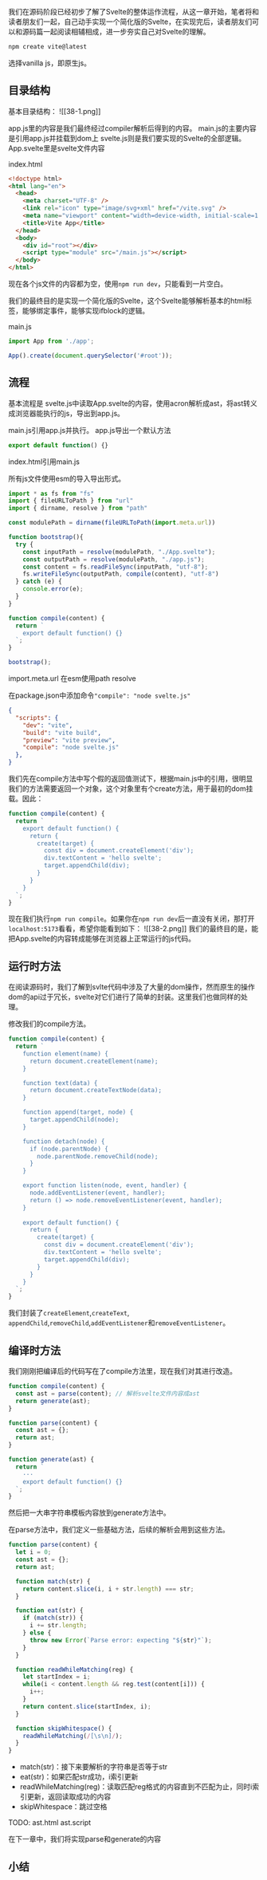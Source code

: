 我们在源码阶段已经初步了解了Svelte的整体运作流程，从这一章开始，笔者将和读者朋友们一起，自己动手实现一个简化版的Svelte，在实现完后，读者朋友们可以和源码篇一起阅读相辅相成，进一步夯实自己对Svelte的理解。

```bash
npm create vite@latest
```
选择vanilla js，即原生js。

## 目录结构
基本目录结构：
![[38-1.png]]

app.js里的内容是我们最终经过compiler解析后得到的内容。
main.js的主要内容是引用app.js并挂载到dom上
svelte.js则是我们要实现的Svelte的全部逻辑。
App.svelte里是svelte文件内容

index.html
```html
<!doctype html>
<html lang="en">
  <head>
    <meta charset="UTF-8" />
    <link rel="icon" type="image/svg+xml" href="/vite.svg" />
    <meta name="viewport" content="width=device-width, initial-scale=1.0" />
    <title>Vite App</title>
  </head>
  <body>
    <div id="root"></div>
    <script type="module" src="/main.js"></script>
  </body>
</html>
```

现在各个js文件的内容都为空，使用`npm run dev`，只能看到一片空白。

我们的最终目的是实现一个简化版的Svelte，这个Svelte能够解析基本的html标签，能够绑定事件，能够实现ifblock的逻辑。

main.js
```javascript
import App from './app';

App().create(document.querySelector('#root'));
```

## 流程
基本流程是
svelte.js中读取App.svelte的内容，使用acron解析成ast，将ast转义成浏览器能执行的js，导出到app.js。

main.js引用app.js并执行。
app.js导出一个默认方法
```javascript
export default function() {}
```
index.html引用main.js

所有js文件使用esm的导入导出形式。

```javascript
import * as fs from "fs"
import { fileURLToPath } from "url"
import { dirname, resolve } from "path"

const modulePath = dirname(fileURLToPath(import.meta.url))

function bootstrap(){
  try {
    const inputPath = resolve(modulePath, "./App.svelte");
    const outputPath = resolve(modulePath, "./app.js");
    const content = fs.readFileSync(inputPath, "utf-8");
    fs.writeFileSync(outputPath, compile(content), "utf-8")
  } catch (e) {
    console.error(e);
  }
}

function compile(content) {
  return `
    export default function() {}
  `;
}

bootstrap();
```

import.meta.url   在esm使用path resolve


在package.json中添加命令`"compile": "node svelte.js"`
```json
{
  "scripts": {
    "dev": "vite",
    "build": "vite build",
    "preview": "vite preview",
    "compile": "node svelte.js"
  },
}
```

我们先在compile方法中写个假的返回值测试下，根据main.js中的引用，很明显我们的方法需要返回一个对象，这个对象里有个create方法，用于最初的dom挂载。因此：
```javascript
function compile(content) {
  return `
    export default function() {
      return {
        create(target) {
          const div = document.createElement('div');
          div.textContent = 'hello svelte';
          target.appendChild(div);
        }
      }
    }
  `;
}
```

现在我们执行`npm run compile`。如果你在`npm run dev`后一直没有关闭，那打开`localhost:5173`看看，希望你能看到如下：
![[38-2.png]]
我们的最终目的是，能把App.svelte的内容转成能够在浏览器上正常运行的js代码。

## 运行时方法

在阅读源码时，我们了解到svlte代码中涉及了大量的dom操作，然而原生的操作dom的api过于冗长，svelte对它们进行了简单的封装。这里我们也做同样的处理。

修改我们的compile方法。
```javascript
function compile(content) {
  return `
    function element(name) {
      return document.createElement(name);
    }

    function text(data) {
      return document.createTextNode(data);
    }

    function append(target, node) {
      target.appendChild(node);
    }

    function detach(node) {
      if (node.parentNode) {
        node.parentNode.removeChild(node);
      }
    }

    export function listen(node, event, handler) {
      node.addEventListener(event, handler);
      return () => node.removeEventListener(event, handler);
    }
    
    export default function() {
      return {
        create(target) {
          const div = document.createElement('div');
          div.textContent = 'hello svelte';
          target.appendChild(div);
        }
      }
    }
  `;
}
```
我们封装了`createElement`,`createText`, `appendChild`,`removeChild`,`addEventListener`和`removeEventListener`。

## 编译时方法

我们刚刚把编译后的代码写在了compile方法里，现在我们对其进行改造。

```javascript
function compile(content) {
  const ast = parse(content); // 解析svelte文件内容成ast
  return generate(ast);
}

function parse(content) {
  const ast = {};
  return ast;
}

function generate(ast) {
  return `
    ···
    export default function() {}
  `;
}
```

然后把一大串字符串模板内容放到generate方法中。

在parse方法中，我们定义一些基础方法，后续的解析会用到这些方法。

```javascript
function parse(content) {
  let i = 0;
  const ast = {};
  return ast;

  function match(str) {
    return content.slice(i, i + str.length) === str;
  }

  function eat(str) {
    if (match(str)) {
      i += str.length;
    } else {
      throw new Error(`Parse error: expecting "${str}"`);
    }
  }

  function readWhileMatching(reg) {
    let startIndex = i;
    while(i < content.length && reg.test(content[i])) {
      i++;
    }
    return content.slice(startIndex, i);
  }

  function skipWhitespace() {
    readWhileMatching(/[\s\n]/);
  }
}
```

* match(str)：接下来要解析的字符串是否等于str
* eat(str)：如果匹配str成功，i索引更新
* readWhileMatching(reg)：读取匹配reg格式的内容直到不匹配为止，同时i索引更新，返回读取成功的内容
* skipWhitespace：跳过空格

TODO: ast.html  ast.script


在下一章中，我们将实现parse和generate的内容

## 小结
